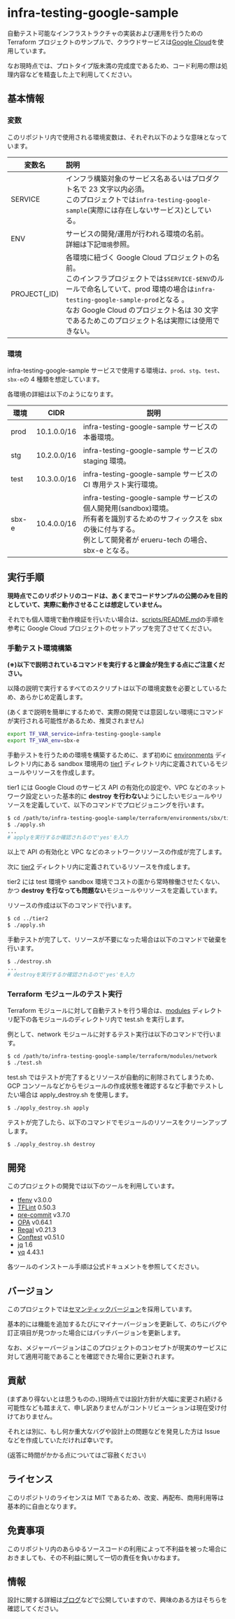 # infra-testing-google-sample

自動テスト可能なインフラストラクチャの実装および運用を行うための Terraform プロジェクトのサンプルで、クラウドサービスは[Google Cloud](https://cloud.google.com/free/?utm_source=google&utm_medium=cpc&utm_campaign=japac-JP-all-ja-dr-BKWS-all-core-trial-EXA-dr-1605216&utm_content=text-ad-none-none-DEV_c-CRE_602341359562-ADGP_Hybrid+%7C+BKWS+-+EXA+%7C+Txt+~+GCP_General_core+brand_main-KWID_43700071566406795-kwd-6458750523&userloc_1009501-network_g&utm_term=KW_google+cloud&gad_source=1&gclid=CjwKCAiAloavBhBOEiwAbtAJO95rgNb1GPBj0MeixreE8ai1B6rNLDGW4UV8UtVtN5F1kLGx_KoYvRoCYfYQAvD_BwE&gclsrc=aw.ds&hl=ja)を使用しています。

なお現時点では、プロトタイプ版未満の完成度であるため、コード利用の際は処理内容などを精査した上で利用してください。

## 基本情報

### 変数

このリポジトリ内で使用される環境変数は、それぞれ以下のような意味となっています。

| 変数名        | 説明                                                                                                                                                                                                                                                                                      |
| ------------- | :---------------------------------------------------------------------------------------------------------------------------------------------------------------------------------------------------------------------------------------------------------------------------------------- |
| SERVICE       | インフラ構築対象のサービス名あるいはプロダクト名で 23 文字以内必須。<br/>このプロジェクトでは`infra-testing-google-sample`(実際には存在しないサービス)としている。                                                                                                                        |
| ENV           | サービスの開発/運用が行われる環境の名前。<br/>詳細は下記`環境`参照。                                                                                                                                                                                                                      |
| PROJECT(\_ID) | 各環境に紐づく Google Cloud プロジェクトの名前。<br/>このインフラプロジェクトでは`$SERVICE-$ENV`のルールで命名していて、prod 環境の場合は`infra-testing-google-sample-prod`となる 。<br/>なお Google Cloud のプロジェクト名は 30 文字であるためこのプロジェクト名は実際には使用できない。 |

### 環境

infra-testing-google-sample サービスで使用する環境は、`prod`、`stg`、`test`、`sbx-e`の 4 種類を想定しています。

各環境の詳細は以下のようになります。

| 環境  | CIDR        | 説明                                                                                                                                                                                  |
| ----- | ----------- | ------------------------------------------------------------------------------------------------------------------------------------------------------------------------------------- |
| prod  | 10.1.0.0/16 | infra-testing-google-sample サービスの本番環境。<br/>                                                                                                                                 |
| stg   | 10.2.0.0/16 | infra-testing-google-sample サービスの staging 環境。<br/>                                                                                                                            |
| test  | 10.3.0.0/16 | infra-testing-google-sample サービスの CI 専用テスト実行環境。<br/>                                                                                                                   |
| sbx-e | 10.4.0.0/16 | infra-testing-google-sample サービスの個人開発用(sandbox)環境。<br/>所有者を識別するためのサフィックスを sbx の後に付与する。<br/>例として開発者が erueru-tech の場合、sbx-e となる。 |

## 実行手順

**現時点でこのリポジトリのコードは、あくまでコードサンプルの公開のみを目的としていて、実際に動作させることは想定していません。**

それでも個人環境で動作検証を行いたい場合は、[scripts/README.md](./scripts/README.md)の手順を参考に Google Cloud プロジェクトのセットアップを完了させてください。

### 手動テスト環境構築

**(※)以下で説明されているコマンドを実行すると課金が発生する点にご注意ください。**

以降の説明で実行するすべてのスクリプトは以下の環境変数を必要としているため、あらかじめ定義します。

(あくまで説明を簡単にするためで、実際の開発では意図しない環境にコマンドが実行される可能性があるため、推奨されません)

```bash
export TF_VAR_service=infra-testing-google-sample
export TF_VAR_env=sbx-e
```

手動テストを行うための環境を構築するために、まず初めに [environments](./terraform/environments/) ディレクトリ内にある sandbox 環境用の [tier1](./terraform/environments/sbx/tier1/) ディレクトリ内に定義されているモジュールやリソースを作成します。

tier1 には Google Cloud のサービス API の有効化の設定や、VPC などのネットワーク設定といった基本的に **destroy を行わない**ようにしたいモジュールやリソースを定義していて、以下のコマンドでプロビジョニングを行います。

```bash
$ cd /path/to/infra-testing-google-sample/terraform/environments/sbx/tier1
$ ./apply.sh
...
# applyを実行するか確認されるので'yes'を入力
```

以上で API の有効化と VPC などのネットワークリソースの作成が完了します。

次に [tier2](./terraform/environments/sbx/tier2/) ディレクトリ内に定義されているリソースを作成します。

tier2 には test 環境や sandbox 環境でコストの面から常時稼働させたくない、かつ **destroy を行なっても問題ない**モジュールやリソースを定義しています。

リソースの作成は以下のコマンドで行います。

```bash
$ cd ../tier2
$ ./apply.sh
```

手動テストが完了して、リソースが不要になった場合は以下のコマンドで破棄を行います。

```bash
$ ./destroy.sh
...
# destroyを実行するか確認されるので'yes'を入力
```

### Terraform モジュールのテスト実行

Terraform モジュールに対して自動テストを行う場合は、[modules](./terraform/modules/) ディレクトリ配下の各モジュールのディレクトリ内で test.sh を実行します。

例として、network モジュールに対するテスト実行は以下のコマンドで行います。

```bash
$ cd /path/to/infra-testing-google-sample/terraform/modules/network
$ ./test.sh
```

test.sh ではテストが完了するとリソースが自動的に削除されてしまうため、GCP コンソールなどからモジュールの作成状態を確認するなど手動でテストしたい場合は apply_destroy.sh を使用します。

```bash
$ ./apply_destroy.sh apply
```

テストが完了したら、以下のコマンドでモジュールのリソースをクリーンアップします。

```bash
$ ./apply_destroy.sh destroy
```

## 開発

このプロジェクトの開発では以下のツールを利用しています。

- [tfenv](https://github.com/tfutils/tfenv?tab=readme-ov-file#installation) v3.0.0
- [TFLint](https://github.com/terraform-linters/tflint?tab=readme-ov-file#installation) 0.50.3
- [pre-commit](https://pre-commit.com/#install) v3.7.0
- [OPA](https://www.openpolicyagent.org/docs/latest/#1-download-opa) v0.64.1
- [Regal](https://github.com/StyraInc/regal?tab=readme-ov-file#download-regal) v0.21.3
- [Conftest](https://www.conftest.dev/install/) v0.51.0
- [jq](https://github.com/jqlang/jq?tab=readme-ov-file#installation) 1.6
- [yq](https://github.com/mikefarah/yq?tab=readme-ov-file#install) 4.43.1

各ツールのインストール手順は公式ドキュメントを参照してください。

## バージョン

このプロジェクトでは[セマンティックバージョン](https://semver.org/lang/ja/)を採用しています。

基本的には機能を追加するたびにマイナーバージョンを更新して、のちにバグや訂正項目が見つかった場合にはパッチバージョンを更新します。

なお、メジャーバージョンはこのプロジェクトのコンセプトが現実のサービスに対して適用可能であることを確認できた場合に更新されます。

## 貢献

(まずあり得ないとは思うものの、)現時点では設計方針が大幅に変更され続ける可能性なども踏まえて、申し訳ありませんがコントリビューションは現在受け付けておりません。

それとは別に、もし何か重大なバグや設計上の問題などを発見した方は Issue などを作成していただければ幸いです。

(返答に時間がかかる点についてはご容赦ください)

## ライセンス

このリポジトリのライセンスは MIT であるため、改変、再配布、商用利用等は基本的に自由となります。

## 免責事項

このリポジトリ内のあらゆるソースコードの利用によって不利益を被った場合におきましても、その不利益に関して一切の責任を負いかねます。

## 情報

設計に関する詳細は[ブログ](https://zenn.dev/erueru_tech)などで公開していますので、興味のある方はそちらを確認してください。
